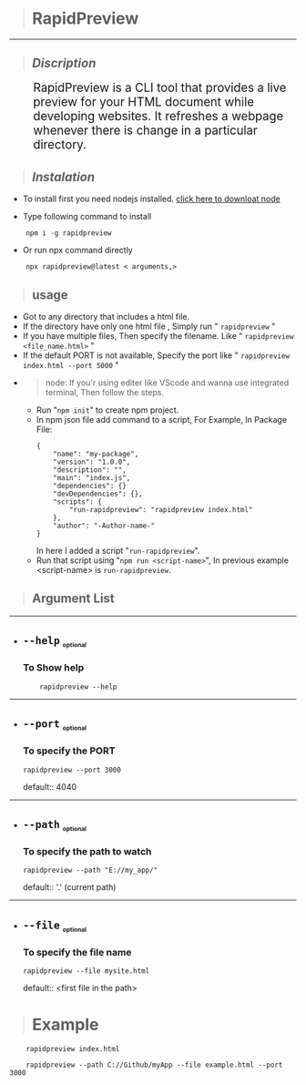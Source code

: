 ># RapidPreview
<hr>

>## <i> Discription </i>
<div style="
    margin-left:2em;
    margin-bottom:2rem;
    font-size:1.3rem
">RapidPreview is a CLI tool that provides a live preview for your HTML document while developing websites. It refreshes a webpage whenever there is change in a particular directory.</div>

>## <i>Instalation</i>
* To install first you need nodejs installed. [click here to downloat node](https://nodejs.org/en/download/)

* Type following command to install
```
    npm i -g rapidpreview
```
* Or run npx command directly
```
    npx rapidpreview@latest < arguments,>
```
>## usage
* Got to any directory that includes a html file.
* If the directory have only one html file , Simply run " ``` rapidpreview ``` "
* If you have multiple files, Then specify the filename. Like " ``` rapidpreview <file_name.html> ``` "
* If the default PORT is not available, Specify the port like " ``` rapidpreview index.html --port 5000 ``` "
* >node: If you'r using editer like VScode and wanna use integrated terminal, Then follow the steps.<br/>
  * Run "```npm init```" to create npm project.
  * In npm json file add command to a script, For Example, In Package File:<br>
    ```
    {
        "name": "my-package",
        "version": "1.0.0",
        "description": "",
        "main": "index.js",
        "dependencies": {}
        "devDependencies": {},
        "scripts": {
            "run-rapidpreview": "rapidpreview index.html"
        },
        "author": "-Author-name-"
    }
    ```
    In here I added a script "```run-rapidpreview```".
  * Run that script using "```npm run <script-name>```", In previous example \<script-name> is ```run-rapidpreview```.
>## Argument List

<hr>

 * ## ```--help```  <sub style="font-size:.5em">optional</sub>
    ###  To Show help
    ```
        rapidpreview --help
    ```
<hr>

* ## ``` --port ``` <sub style="font-size:.5em">optional</sub>
    ### To specify the PORT
    ```
    rapidpreview --port 3000
    ```
    default:: 4040

<hr>

* ## ``` --path ```  <sub style="font-size:.5em">optional</sub>

    ### To specify the path to watch
    ```
    rapidpreview --path "E://my_app/"
    ```
    default:: '.' (current path)

<hr>

* ## ```--file``` <sub style="font-size:.5em">optional</sub>

    ### To specify the file name
    ```
    rapidpreview --file mysite.html
    ```
    default:: <first file in the path\>

># Example
```
    rapidpreview index.html
```
```
    rapidpreview --path C://Github/myApp --file example.html --port 3000
```